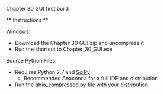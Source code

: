 Chapter 30 GUI first build

** Instructions ** 

Windows:  
   * Download the Chapter 30 GUI.zip and uncompress it
   * Run the shortcut to Chapter_30_GUI.exe
   
Source Python Files:
   * Requires Python 2.7 and [SciPy](https://docs.scipy.org/doc/numpy-1.10.1/user/install.html)
       - Recommended Anaconda for a full IDE and distribution
   * Run the qbio_compressed.py file with your distribution
